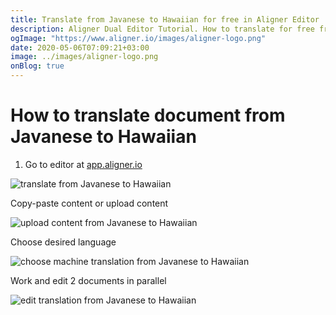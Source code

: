 ```yaml
---
title: Translate from Javanese to Hawaiian for free in Aligner Editor
description: Aligner Dual Editor Tutorial. How to translate for free from Javanese to Hawaiian. Aligner is multilingual document management platform. 
ogImage: "https://www.aligner.io/images/aligner-logo.png"
date: 2020-05-06T07:09:21+03:00
image: ../images/aligner-logo.png
onBlog: true
---
```


# How to translate document from Javanese to Hawaiian

1. Go to editor at [app.aligner.io](https://app.aligner.io "Aligner App web page")

![translate from Javanese to Hawaiian](../aligner-blank-editor.png "translate from Javanese to Hawaiian")

Copy-paste content or upload content

![upload content from Javanese to Hawaiian](../aligner-uploaded-document.png "upload content from Javanese to Hawaiian")

Choose desired language

![choose machine translation from Javanese to Hawaiian](../aligner-language-dropdown.png "choose machine translation from Javanese to Hawaiian")

Work and edit 2 documents in parallel

![edit translation from Javanese to Hawaiian](../aligner-double-sitded-editor.png "edit translation from Javanese to Hawaiian")


